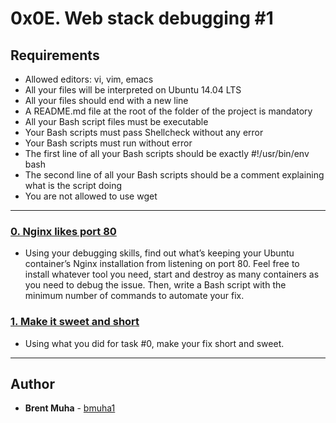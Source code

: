 # 0x0E. Web stack debugging #1

## Requirements
* Allowed editors: vi, vim, emacs
* All your files will be interpreted on Ubuntu 14.04 LTS
* All your files should end with a new line
* A README.md file at the root of the folder of the project is mandatory
* All your Bash script files must be executable
* Your Bash scripts must pass Shellcheck without any error
* Your Bash scripts must run without error
* The first line of all your Bash scripts should be exactly #!/usr/bin/env bash
* The second line of all your Bash scripts should be a comment explaining what is the script doing
* You are not allowed to use wget

---

### [0. Nginx likes port 80](./0-nginx_likes_port_80)
* Using your debugging skills, find out what’s keeping your Ubuntu container’s Nginx installation from listening on port 80. Feel free to install whatever tool you need, start and destroy as many containers as you need to debug the issue. Then, write a Bash script with the minimum number of commands to automate your fix.


### [1. Make it sweet and short](./1-debugging_made_short)
* Using what you did for task #0, make your fix short and sweet.

---

## Author
* **Brent Muha** - [bmuha1](https://github.com/bmuha1)